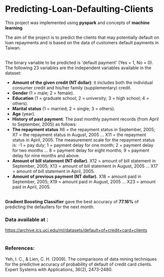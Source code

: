 # Predicting-Loan-Defaulting-Clients

This project was implemented using **pyspark** and concepts of **machine learning**

The aim of the project is to predict the clients that may potentially default on loan repayments and is based on the data of customers default payments in Taiwan.
<br></br>

The binary variable to be predicted is 'default payment' (Yes = 1, No = 0). The following 23 variables are the independent variables available in the dataset:

  * **Amount of the given credit (NT dollar)**: it includes both the individual consumer credit and his/her family (supplementary) credit. 
  * **Gender** (1 = male; 2 = female). 
  * **Education** (1 = graduate school; 2 = university; 3 = high school; 4 = others). 
  * **Marital status** (1 = married; 2 = single; 3 = others). 
  * **Age** (year). 
  * **History of past payment**: The past monthly payment records (from April to September, 2005) as follows:   
  * **The repayment status** X6 = the repayment status in September, 2005; X7 = the repayment status in August, 2005 ... X11 = the repayment status in April, 2005. The measurement scale for the repayment status is: -1 = pay duly; 1 = payment delay for one month; 2 = payment delay for two months ... 8 = payment delay for eight months; 9 = payment delay for nine months and above. 
  * **Amount of bill statement (NT dollar)**. X12 = amount of bill statement in September, 2005; X13 = amount of bill statement in August, 2005 ... X17 = amount of bill statement in April, 2005. 
  * **Amount of previous payment (NT dollar)**. X18 = amount paid in September, 2005; X19 = amount paid in August, 2005 ... X23 = amount paid in April, 2005. 
<br></br>


**Gradient Boosting Classifier** gave the best accuracy of **77.16%** of predicting the defaulters for the next month.


### Data available at :
https://archive.ics.uci.edu/ml/datasets/default+of+credit+card+clients
<br></br>

### References:
Yeh, I. C., & Lien, C. H. (2009). The comparisons of data mining techniques for the predictive accuracy of probability of default of credit card clients. Expert Systems with Applications, 36(2), 2473-2480.
